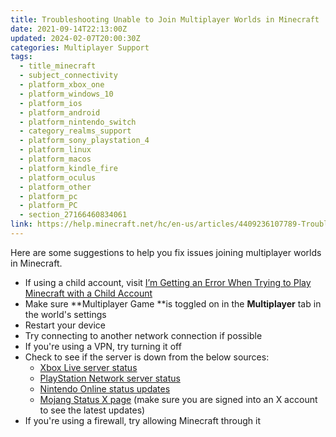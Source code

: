 ```yaml
---
title: Troubleshooting Unable to Join Multiplayer Worlds in Minecraft
date: 2021-09-14T22:13:00Z
updated: 2024-02-07T20:00:30Z
categories: Multiplayer Support
tags:
  - title_minecraft
  - subject_connectivity
  - platform_xbox_one
  - platform_windows_10
  - platform_ios
  - platform_android
  - platform_nintendo_switch
  - category_realms_support
  - platform_sony_playstation_4
  - platform_linux
  - platform_macos
  - platform_kindle_fire
  - platform_oculus
  - platform_other
  - platform_pc
  - platform_PC
  - section_27166460834061
link: https://help.minecraft.net/hc/en-us/articles/4409236107789-Troubleshooting-Unable-to-Join-Multiplayer-Worlds-in-Minecraft
---
```


Here are some suggestions to help you fix issues joining multiplayer worlds in Minecraft.

- If using a child account, visit [I’m Getting an Error When Trying to Play Minecraft with a Child Account](../Account-Settings/I-m-Getting-an-Error-When-Trying-to-Play-Multiplayer-with-a-Child-Account.md)
- Make sure **Multiplayer Game **is toggled on in the **Multiplayer** tab in the world's settings
- Restart your device
- Try connecting to another network connection if possible
- If you're using a VPN, try turning it off
- Check to see if the server is down from the below sources:
  - [Xbox Live server status](https://support.xbox.com/en-US/xbox-live-status)
  - [PlayStation Network server status](https://status.playstation.com/en-us/)
  - [Nintendo Online status updates](https://www.nintendo.co.jp/netinfo/en_US/index.html)
  - [Mojang Status X page](https://twitter.com/MojangStatus) (make sure you are signed into an X account to see the latest updates)
- If you're using a firewall, try allowing Minecraft through it
